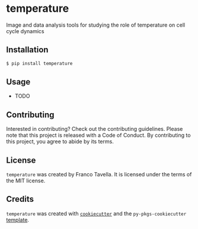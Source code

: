# temperature

Image and data analysis tools for studying the role of temperature on cell cycle dynamics

## Installation

```bash
$ pip install temperature
```

## Usage

- TODO

## Contributing

Interested in contributing? Check out the contributing guidelines. Please note that this project is released with a Code of Conduct. By contributing to this project, you agree to abide by its terms.

## License

`temperature` was created by Franco Tavella. It is licensed under the terms of the MIT license.

## Credits

`temperature` was created with [`cookiecutter`](https://cookiecutter.readthedocs.io/en/latest/) and the `py-pkgs-cookiecutter` [template](https://github.com/py-pkgs/py-pkgs-cookiecutter).
